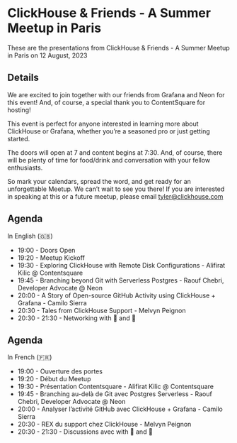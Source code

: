 # ClickHouse & Friends - A Summer Meetup in Paris

These are the presentations from ClickHouse & Friends - A Summer Meetup in Paris on 12 August, 2023

## Details

We are excited to join together with our friends from Grafana and Neon for this event! And, of course, a special thank you to ContentSquare for hosting!

This event is perfect for anyone interested in learning more about ClickHouse or Grafana, whether you’re a seasoned pro or just getting started.

The doors will open at 7 and content begins at 7:30. And, of course, there will be plenty of time for food/drink and conversation with your fellow enthusiasts.

So mark your calendars, spread the word, and get ready for an unforgettable Meetup. We can’t wait to see you there!
If you are interested in speaking at this or a future meetup, please email tyler@clickhouse.com


## Agenda
In English (🇬🇧)
* 19:00 - Doors Open
* 19:20 - Meetup Kickoff
* 19:30 - Exploring ClickHouse with Remote Disk Configurations - Alifirat Kilic @ Contentsquare
* 19:45 - Branching beyond Git with Serverless Postgres - Raouf Chebri, Developer Advocate @ Neon
* 20:00 - A Story of Open-source GitHub Activity using ClickHouse + Grafana - Camilo Sierra
* 20:30 - Tales from ClickHouse Support - Melvyn Peignon
* 20:30 - 21:30 - Networking with 🍕 and 🍻


## Agenda
In French (🇫🇷)
* 19:00 - Ouverture des portes
* 19:20 - Début du Meetup
* 19:30 - Présentation Contentsquare - Alifirat Kilic @ Contentsquare
* 19:45 - Branching au-delà de Git avec Postgres Serverless - Raouf Chebri, Developer Advocate @ Neon
* 20:00 - Analyser l’activité GitHub avec ClickHouse + Grafana - Camilo Sierra
* 20:30 - REX du support chez ClickHouse - Melvyn Peignon
* 20:30 - 21:30 - Discussions avec with 🍕 and 🍻
